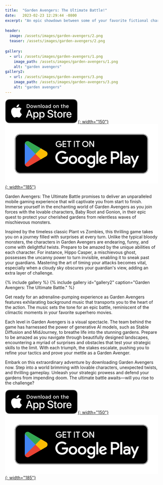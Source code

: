 ```yaml
---
title:  "Garden Avengers: The Ultimate Battle!"
date:   2023-02-23 12:29:44 -0800
excerpt: "An epic showdown between some of your favorite fictional characters, including Hippo Casper, Stone Talus, the Demogorgon, and Gonion, as they fight for the safety and prosperity of your beloved gardens."

header:
  image: /assets/images/garden-avengers/2.png
  teaser: /assets/images/garden-avengers/2.png

gallery:
  - url: /assets/images/garden-avengers/1.png
    image_path: /assets/images/garden-avengers/1.png
    alt: "garden avengers"
gallery2:
  - url: /assets/images/garden-avengers/3.png
    image_path: /assets/images/garden-avengers/3.png
    alt: "garden avengers"
---
```


[![AppStore](/assets/images/appstore-badge-black.svg){: width="150"}](https://apple.co/3Y13ROv) 
[![PlayStore](/assets/images/google-play-badge.png){: width="185"}](https://play.google.com/store/apps/details?id=com.HippoPenny.GardenAvengers)


Garden Avengers: The Ultimate Battle promises to deliver an unparalleled mobile gaming experience that will captivate you from start to finish. Immerse yourself in the enchanting world of Garden Avengers as you join forces with the lovable characters, Baby Root and Gonion, in their epic quest to protect your cherished gardens from relentless waves of mischievous monsters.

Inspired by the timeless classic Plant vs Zombies, this thrilling game takes you on a journey filled with surprises at every turn. Unlike the typical bloody monsters, the characters in Garden Avengers are endearing, funny, and come with delightful twists. Prepare to be amazed by the unique abilities of each character. For instance, Hippo Casper, a mischievous ghost, possesses the uncanny power to turn invisible, enabling it to sneak past your guardians. Mastering the art of timing your attacks becomes vital, especially when a cloudy sky obscures your guardian's view, adding an extra layer of challenge.

{% include gallery %}
{% include gallery id="gallery2" caption="Garden Avengers: The Ultimate Battle." %}

Get ready for an adrenaline-pumping experience as Garden Avengers features exhilarating background music that transports you to the heart of the action. The music sets the tone for an epic battle, reminiscent of the climactic moments in your favorite superhero movies.

Each level in Garden Avengers is a visual spectacle. The team behind the game has harnessed the power of generative AI models, such as Stable Diffusion and MidJourney, to breathe life into the stunning gardens. Prepare to be amazed as you navigate through beautifully designed landscapes, encountering a myriad of surprises and obstacles that test your strategic skills to the limit. With each triumph, the stakes escalate, pushing you to refine your tactics and prove your mettle as a Garden Avenger.

Embark on this extraordinary adventure by downloading Garden Avengers now. Step into a world brimming with lovable characters, unexpected twists, and thrilling gameplay. Unleash your strategic prowess and defend your gardens from impending doom. The ultimate battle awaits—will you rise to the challenge? 


[![AppStore](/assets/images/appstore-badge-black.svg){: width="150"}](https://apple.co/3Y13ROv) 
[![PlayStore](/assets/images/google-play-badge.png){: width="185"}](https://play.google.com/store/apps/details?id=com.HippoPenny.GardenAvengers)


